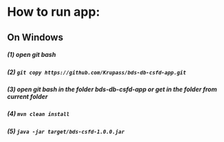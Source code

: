 # How to run app:
## On Windows
##### (1) open git bash
##### (2) `git copy https://github.com/Krupass/bds-db-csfd-app.git`
##### (3) open git bash in the folder bds-db-csfd-app or get in the folder from current folder
##### (4) `mvn clean install`
##### (5) `java -jar target/bds-csfd-1.0.0.jar`
